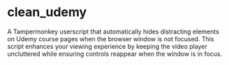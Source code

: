 # clean_udemy
A Tampermonkey userscript that automatically hides distracting elements on Udemy course pages when the browser window is not focused. This script enhances your viewing experience by keeping the video player uncluttered while ensuring controls reappear when the window is in focus.
